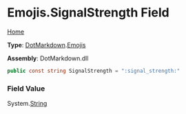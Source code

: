 # Emojis\.SignalStrength Field

[Home](../../../README.md)

**Type**: [DotMarkdown](../../README.md)\.[Emojis](../README.md)

**Assembly**: DotMarkdown\.dll

```csharp
public const string SignalStrength = ":signal_strength:"
```

### Field Value

System\.[String](https://docs.microsoft.com/en-us/dotnet/api/system.string)
